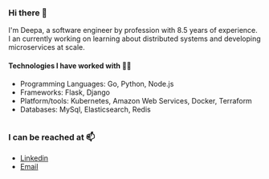 ### Hi there 👋

I'm Deepa, a software engineer by profession with 8.5 years of experience. <br/>
I an currently working on learning about distributed systems and developing microservices at scale. <br/>

#### Technologies I have worked with 👨‍💻

* Programming Languages: Go, Python, Node.js
* Frameworks: Flask, Django
* Platform/tools: Kubernetes, Amazon Web Services, Docker, Terraform
* Databases: MySql, Elasticsearch, Redis

<a href="https://github.com/deepavk/deepavk">
  <img src="https://github-readme-stats.vercel.app/api/top-langs/?username=deepavk&theme=prussian"  alt=""/>
</a>

### I can be reached at 📫

* [Linkedin](https://www.linkedin.com/in/deepa-vijaykumar-4170b32b/)
* <a href="mailto:deepav88@gmail.com" target="_blank" > Email </a>
  

